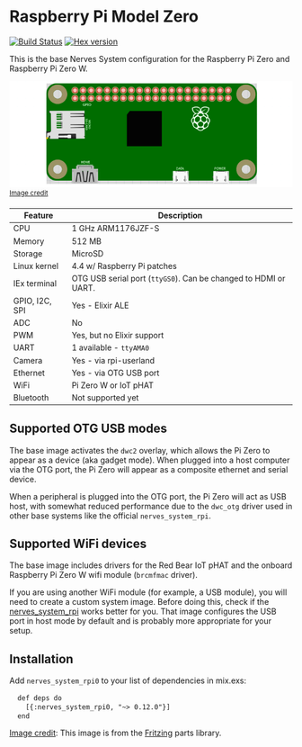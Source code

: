 # Raspberry Pi Model Zero
[![Build Status](https://travis-ci.org/nerves-project/nerves_system_rpi0.png?branch=master)](https://travis-ci.org/nerves-project/nerves_system_rpi0)
[![Hex version](https://img.shields.io/hexpm/v/nerves_system_rpi0.svg "Hex version")](https://hex.pm/packages/nerves_system_rpi0)

This is the base Nerves System configuration for the Raspberry Pi Zero and
Raspberry Pi Zero W.

![Fritzing Raspberry Pi Zero image](assets/images/raspberry-pi-model-zero.png)
<br><sup>[Image credit](#fritzing)</sup>

| Feature              | Description                     |
| -------------------- | ------------------------------- |
| CPU                  | 1 GHz ARM1176JZF-S              |
| Memory               | 512 MB                          |
| Storage              | MicroSD                         |
| Linux kernel         | 4.4 w/ Raspberry Pi patches     |
| IEx terminal         | OTG USB serial port (`ttyGS0`). Can be changed to HDMI or UART. |
| GPIO, I2C, SPI       | Yes - Elixir ALE                |
| ADC                  | No                              |
| PWM                  | Yes, but no Elixir support      |
| UART                 | 1 available - `ttyAMA0`         |
| Camera               | Yes - via rpi-userland          |
| Ethernet             | Yes - via OTG USB port          |
| WiFi                 | Pi Zero W or IoT pHAT           |
| Bluetooth            | Not supported yet               |

## Supported OTG USB modes

The base image activates the `dwc2` overlay, which allows the Pi Zero to appear as a
device (aka gadget mode). When plugged into a host computer via the OTG port, the Pi
Zero will appear as a composite ethernet and serial device.

When a peripheral is plugged into the OTG port, the Pi Zero will act as USB host, with
somewhat reduced performance due to the `dwc_otg` driver used in other base systems like
the official `nerves_system_rpi`.

## Supported WiFi devices

The base image includes drivers for the Red Bear IoT pHAT and the onboard
Raspberry Pi Zero W wifi module (`brcmfmac` driver).

If you are using another WiFi module (for example, a USB module), you will
need to create a custom system image. Before doing this, check if the
[nerves_system_rpi](https://github.com/nerves-project/nerves_system_rpi) works
better for you. That image configures the USB port in host mode by default and
is probably more appropriate for your setup.

## Installation

Add `nerves_system_rpi0` to your list of dependencies in mix.exs:

```
  def deps do
    [{:nerves_system_rpi0, "~> 0.12.0"}]
  end
```
[Image credit](#fritzing): This image is from the [Fritzing](http://fritzing.org/home/) parts library.
